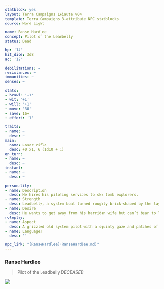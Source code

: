 ```yaml
---
statblock: yes
layout: Terra Campaigns Leiaute v04
template: Terra Campaigns 3-attribute NPC statblocks
source: Hard Light

name: Ranse Hardlee
concept: Pilot of the Leadbelly
status: Dead

hp: '14'
hit_dice: 3d8
ac: '12'

debilitations: ~
resistances: ~
immunities: ~
senses: ~

stats:
- brawl: '+1'
- wit: '+1'
- will: '+1'
- move: '30'
- save: 16+
- effort: '1'

traits:
- name: ~
  desc: ~
main:
- name: Laser rifle
  desc: +0 x1, 6 (1d10 + 1)
on_turn:
- name: ~
  desc: ~
instant:
- name: ~
  desc: ~

personality:
- name: Description
  desc: He hires his piloting services to sky tomb explorers. 
- name: Strength
  desc: Leadbelly, a system boat turned roughly brick-shaped by the layers of lead shielding on it. Nothing else on Brightside Station can handle the Beast’s radiation for so long, so Ranse gets most of the retrieval jobs on catcher drones that die in orbit.
- name: Desire
  desc: He wants to get away from his harridan wife but can’t bear to leave her for good.
roleplay:
- name: Aspect
  desc: A grizzled old system pilot with a squinty gaze and patches of melanoma on his face.
- name: Languages
  desc: ''

npc_link: "[RanseHardlee](RanseHardlee.md)"
---
```

### Ranse Hardlee

> Pilot of the Leadbelly
> *DECEASED*

![](https://i.imgur.com/9GTszYL.png)
